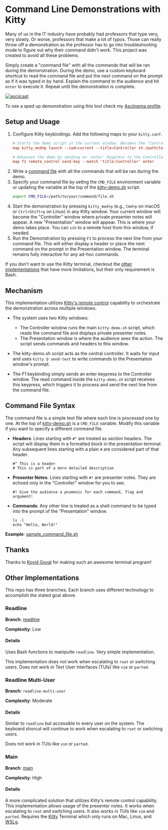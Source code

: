 # Command Line Demonstrations with Kitty

Many of us in the IT industry have probably had professors that type very, very slowly. Or worse, professors that make a lot of typos. Those can really throw off a demonstration as the professor has to go into troubleshooting mode to figure out why their command didn't work. This project was created to avoid all these problems.

Simply create a "command file" with all the commands that will be ran during the demonstration. During the demo, use a custom keyboard shortcut to read the command file and put the next command on the prompt as if it was typed in by hand. Explain the command to the audience and hit `enter` to execute it. Repeat until the demonstration is complete.

[![asciicast](https://asciinema.org/a/706500.svg)](https://asciinema.org/a/706500)

To see a sped up demonstration using this tool check my [Asciinema profile](https://asciinema.org/~sean-twie03).

## Setup and Usage

1. Configure Kitty keybindings. Add the following maps to your `kitty.conf`.
    ```kitty.conf
    # Starts the demo script in the current window. Becomes the "Controller" window.
    map kitty_mod+p launch --cwd=current --title=Controller sh /path/to/kitty-demo.sh

    # Advances the demo by sending an 'enter' keypress to the Controller
    map f1 remote_control send-key --match 'title:Controller' enter
    ```
2. Write a [command file](#command-file-syntax) with all the commands that will be ran during the demo.
3. Specify your command file by settng the `CMD_FILE` environment variable or updating the variable at the top of the [kitty-demo.sh](./kitty-demo.sh) script.
    ```sh
    export CMD_FILE=/path/to/your/command/file.sh
    ```
4. Start the demonstration by pressing `kitty_mod+p` (e.g., `Cmd+p` on macOS or `Ctrl+Shift+p` on Linux) in any Kitty window. Your current window will become the "Controller" window where private presenter notes will appear. A new "Presentation" window will appear. This is where your demo takes place. You can `ssh` to a remote host from this window, if needed.
5. Run the Demonstration by pressing `F1` to process the next line from your command file. This will either display a header or place the next command on the prompt in the Presentation window. The terminal remains fully interactive for any ad-hoc commands.

If you don't want to use the Kitty terminal, checkout the [other implementations](#other-implementations) that have more limitations, but their only requirement is Bash.

## Mechanism

This implementation utilizes [Kitty's remote control](https://sw.kovidgoyal.net/kitty/overview/#remote-control) capability to orchestrate the demonstration across multiple windows.

* The system uses two Kitty windows:
    * The Controller window runs the main `kitty-demo.sh` script, which reads the command file and displays private presenter notes.
    * The Presentation window is where the audience sees the action. The script sends commands and headers to this window.

* The kitty-demo.sh script acts as the central controller. It waits for input and uses `kitty @ send-text` to write commands to the Presentation window's prompt.

* The F1 keybinding simply sends an enter keypress to the Controller window. The read command inside the `kitty-demo.sh` script receives this keypress, which triggers it to process and send the next line from the command file.

## Command File Syntax
The command file is a simple text file where each line is processed one by one. At the top of [kitty-demo.sh](./kitty-demo.sh) is a `CMD_FILE` variable. Modify this variable if you want to specify a different command file.

*   **Headers**: Lines starting with `#^` are treated as section headers. The script will display them in a formatted block in the presentation terminal. Any subsequent lines starting with a plain `#` are considered part of that header.
    ```
    #^ This is a header
    # This is part of a more detailed description
    ```
*   **Presenter Notes**: Lines starting with `#!` are presenter notes. They are echoed only in the "Controller" window for you to see.
    ```
    #! Give the audience a pnumonic for each command, flag and argument!
    ```
*   **Commands**: Any other line is treated as a shell command to be typed into the prompt of the "Presentation" window.
    ```
    ls -l
    echo "Hello, World!"
    ```

**Example**: [sample_command_file.sh](./sample_command_file.sh)

## Thanks

Thanks to [Kovid Goyal](https://sw.kovidgoyal.net/kitty/support/) for making such an awesome terminal program!

## Other Implementations

This repo has three branches. Each branch uses different technology to accomplish the stated goal above.

### Readline

**Branch**: [readline](https://github.com/seantwie03/cli_demos/tree/readline?tab=readme-ov-file)

**Complexity**: Low

#### Details

Uses Bash functions to manipulte `readline`. Very simple implementation.

This implementation does not work when escalating to `root` or switching users. Does not work in Text User Interfaces (TUIs) like `vim` or `parted`.

### Readline Multi-User

**Branch**: `readline-multi-user`

**Complexity**: Moderate

#### Details

Similar to `readline` but accessible to every user on the system. The keyboard shorcut will continue to work when escalating to `root` or switching users.

Does not work in TUIs like `vim` or `parted`.

### Main

**Branch**: [main](https://github.com/seantwie03/cli_demos)

**Complexity**: High

#### Details

A more complicated solution that utilizes Kitty's remote control capability. This implementation allows usage of the presenter notes. It works when escalating to `root` and switching users. It also works in TUIs like `vim` and `parted`. Requires the [Kitty](https://sw.kovidgoyal.net/kitty/) Terminal which only runs on Mac, Linux, and [WSLg](https://learn.microsoft.com/en-us/windows/wsl/tutorials/gui-apps).

